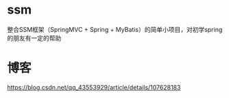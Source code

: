 # ssm
整合SSM框架（SpringMVC + Spring + MyBatis）的简单小项目，对初学spring的朋友有一定的帮助
# 博客
https://blog.csdn.net/qq_43553929/article/details/107628183
